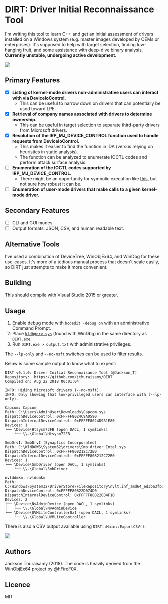 # DIRT: Driver Initial Reconnaissance Tool

I'm writing this tool to learn C++ and get an initial assessment of drivers installed on a Windows system (e.g. master images developed by OEMs or enterprises). It's supposed to help with target selection, finding low-hanging fruit, and some assistance with deep-dive binary analysis. **Currently unstable, undergoing active development.**

[![](https://ci.appveyor.com/api/projects/status/github/jthuraisamy/DIRT?branch=master&svg=true&passingText=Download)](https://ci.appveyor.com/project/jthuraisamy/dirt/build/artifacts)

## Primary Features

- [x] **Listing of kernel-mode drivers non-administrative users can interact with via DeviceIoControl.**
  - This can be useful to narrow down on drivers that can potentially be used toward LPE.
- [x] **Retrieval of company names associated with drivers to determine ownership.**
  - This can be useful in target selection to separate third-party drivers from Microsoft drivers.
- [x] **Resolution of the IRP_MJ_DEVICE_CONTROL function used to handle requests from DeviceIoControl.**
  - This makes it easier to find the function in IDA (versus relying on heuristics in static analysis).
  - The function can be analyzed to enumerate IOCTL codes and perform attack surface analysis.
- [ ] **Enumeration of the IOCTL codes supported by IRP_MJ_DEVICE_CONTROL.**
  - There might be an opportunity for symbolic execution like [this](http://jackson.thuraisamy.me/pyexz3-hevd.html), but not sure how robust it can be.
- [ ] **Enumeration of user-mode drivers that make calls to a given kernel-mode driver.**

## Secondary Features

- [ ] CLI and GUI modes.
- [ ] Output formats: JSON, CSV, and human readable text.

## Alternative Tools

I've used a combination of DeviceTree, WinObjEx64, and WinDbg for these use-cases. It's more of a tedious manual process that doesn't scale easily, so DIRT just attempts to make it more convenient.

## Building

This should compile with Visual Studio 2015 or greater.

## Usage

1. Enable debug mode with `bcdedit -debug on` with an administrative Command Prompt.
2. Place [`kldbgdrv.sys`](https://github.com/hfiref0x/WinObjEx64/raw/master/Source/drvstore/kldbgdrv.sys) (found with WinDbg) in the same directory as `DIRT.exe`.
3. Run `DIRT.exe > output.txt` with administrative privileges.

The `--lp-only` and `--no-msft` switches can be used to filter results.

Below is some sample output to know what to expect:

```
DIRT v0.1.0: Driver Initial Reconnaisance Tool (@Jackson_T)
Repository:  https://github.com/jthuraisamy/DIRT
Compiled on: Aug 22 2018 00:01:04

INFO: Hiding Microsoft drivers (--no-msft).
INFO: Only showing that low-privileged users can interface with (--lp-only).

Capcom: Capcom
Path: C:\Users\AdminUser\Downloads\Capcom.sys
DispatchDeviceControl: 0xFFFFF8024C9A0590
DispatchInternalDeviceControl: 0xFFFFF8024D9B1E80
Devices: 1
└── \Device\Htsysm72FB (open DACL, 1 symlinks)
    └── \\.\Global\Htsysm72FB

SmbDrvI: SmbDrvI (Synaptics Incorporated)
Path: C:\WINDOWS\System32\drivers\Smb_driver_Intel.sys
DispatchDeviceControl: 0xFFFFF808212C72B0
DispatchInternalDeviceControl: 0xFFFFF808212C72B0
Devices: 1
└── \Device\SmbDriver (open DACL, 1 symlinks)
    └── \\.\Global\SmbDriver

nvlddmkm: nvlddmkm
Path: C:\Windows\System32\DriverStore\FileRepository\nvlt.inf_amd64_ed3ba3fb30d4dd86\nvlddmkm.sys
DispatchDeviceControl: 0xFFFFF80822D074D0
DispatchInternalDeviceControl: 0xFFFFF80822CB4F10
Devices: 2
├── \Device\NvAdminDevice (open DACL, 1 symlinks)
│   └── \\.\Global\NvAdminDevice
└── \Device\UVMLiteController0x1 (open DACL, 1 symlinks)
    └── \\.\Global\UVMLiteController
```

There is also a CSV output available using `DIRT::Main::ExportCSV()`:

![](https://i.imgur.com/lTefDUR.png)

## Authors

Jackson Thuraisamy (2018). The code is heavily derived from the [WinObjEx64](https://github.com/hfiref0x/WinObjEx64) project by [@hFireF0X](https://twitter.com/hfiref0x?lang=en).

## Licence

MIT
